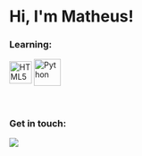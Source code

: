 #  **Hi, I'm Matheus!**

### Learning:

<div style="display: inline_block">
    <img align="center" alt="HTML5" height="40" width="40" src="https://cdn.jsdelivr.net/gh/devicons/devicon@latest/icons/html5/html5-original.svg" />
    <img align="center" alt="Python" height="48" width="48" src="https://cdn.jsdelivr.net/gh/devicons/devicon@latest/icons/python/python-original.svg" />
</div><br/>

#

### Get in touch:

<div>
    <a href = "mailto:mbl199915@gmail.com"><img src="https://img.shields.io/badge/-Gmail-%23333?style=for-the-badge&logo=gmail&logoColor=white" target="_blank"></a>
</div><br/>

#
